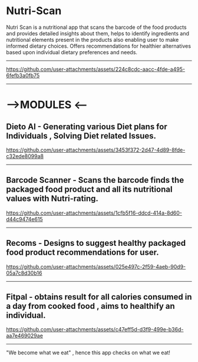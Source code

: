 # Nutri-Scan

Nutri Scan is a nutritional app that scans the barcode of the food products and provides detailed insights about them, 
helps to identify ingredients and nutritional elements present in the products also enabling user to make informed dietary choices.
Offers recommendations for healthier alternatives based upon individual dietary preferences and needs.

----------------------------------------------------------------------------------------

https://github.com/user-attachments/assets/224c8cdc-aacc-4fde-a495-6fefb3a0fb75

----------------------------------------------------------------------------------------

# -->MODULES <--

Dieto AI - Generating various Diet plans for Individuals , Solving Diet related Issues.
----------------------------------------------------------------------------------------

https://github.com/user-attachments/assets/3453f372-2d47-4d89-8fde-c32ede8099a8

----------------------------------------------------------------------------------------

Barcode Scanner - Scans the barcode finds the packaged food product and all its nutritional values with Nutri-rating.
----------------------------------------------------------------------------------------

https://github.com/user-attachments/assets/1cfb5f16-ddcd-414a-8d60-d44c9474e615

----------------------------------------------------------------------------------------

Recoms - Designs to suggest healthy packaged food product recommendations for user.
----------------------------------------------------------------------------------------

https://github.com/user-attachments/assets/025e497c-2f59-4aeb-90d9-05a7c8d30b16

----------------------------------------------------------------------------------------

Fitpal - obtains result for all calories consumed in a day from cooked food , aims to healthify an individual.
----------------------------------------------------------------------------------------

https://github.com/user-attachments/assets/c47eff5d-d3f9-499e-b36d-aa7e469029ae

----------------------------------------------------------------------------------------

"We become what we eat" , hence this app checks on what we eat!
